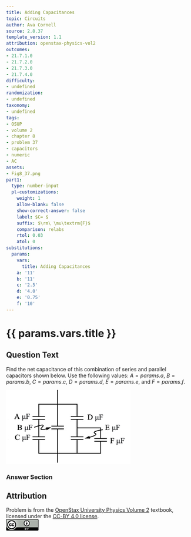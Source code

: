 ```yaml
---
title: Adding Capacitances
topic: Circuits
author: Ava Cornell
source: 2.8.37
template_version: 1.1
attribution: openstax-physics-vol2
outcomes:
- 21.7.1.0
- 21.7.2.0
- 21.7.3.0
- 21.7.4.0
difficulty:
- undefined
randomization:
- undefined
taxonomy:
- undefined
tags:
- OSUP
- volume 2
- chapter 8
- problem 37
- capacitors
- numeric
- AC
assets:
- Fig8_37.png
part1:
  type: number-input
  pl-customizations:
    weight: 1
    allow-blank: false
    show-correct-answer: false
    label: $C= $
    suffix: $\rm\ \mu\textrm{F}$
    comparison: relabs
    rtol: 0.03
    atol: 0
substitutions:
  params:
    vars:
      title: Adding Capacitances
    a: '11'
    b: '11'
    c: '2.5'
    d: '4.0'
    e: '0.75'
    f: '10'
---
```

# {{ params.vars.title }}

## Question Text

Find the net capacitance of this combination of series and parallel capacitors shown below. Use the following values: $A = {{params.a }}$, $B = {{params.b }}$, $C = {{params.c }}$, $D = {{params.d }}$, $E = {{params.e }}$, and $F = {{params.f }}$.

<img src="Fig8_37.png">

### Answer Section

## Attribution

Problem is from the [OpenStax University Physics Volume 2](https://openstax.org/details/books/university-physics-volume-2) textbook, licensed under the [CC-BY 4.0 license](https://creativecommons.org/licenses/by/4.0/).<br>![Image representing the Creative Commons 4.0 BY license.](https://raw.githubusercontent.com/firasm/bits/master/by.png)